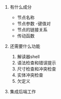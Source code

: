 #

1. 有什么成分
    * 节点名称
    * 节点参数 -键值对
    * 节点的链接关系
    * 传动函数

2. 还需要什么功能
   1. 解读器shell
   2. 语法检查和错误提示
   3. 尺寸检查和冲突检查
   4. 实体冲突检查
   5. 欠定义

3. 集成后端工作
